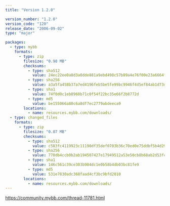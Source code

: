 ```yaml
---
title: "Version 1.2.0"

version_number: "1.2.0"
version_code: "120"
release_date: "2006-09-02"
type: "major"

packages:
  - type: mybb
    formats:
      - type: zip
        filesize: "0.98 MB"
        checksums:
          - type: sha512
            value: 24ec22ee0a0d3a0dde881a9ebd498c57b89a4e76f00e23a6664fff82d55b966ab69bd7558c1b3af42f8237f4d8e62afdfe0c4c8f9a8c8c1d27fbdd4808686b2a
          - type: sha256
            value: a3a5fa458b37a7ed4196feb5be5fe99bc9946f4d5ef84ab1d73dc931dfa83b82
          - type: sha1
            value: 74f0d0c1eb8968b71c0f54f22bc35e66f2b8772d
          - type: md5
            value: be155066a80c6a8df7ec2779abdeeca9
        locations:
          - name: resources.mybb.com/downloads/
  - type: changed_files
    formats:
      - type: zip
        filesize: "0.07 MB"
        checksums:
          - type: sha512
            value: c583fc4119923c11190df35def0703b36c70ed0e75ddbf5b4d29a5f33d35495d21a6d844e2e8358149ba872a6b03afeeb5c75e28270f155b49fbb16dcd164ccc
          - type: sha256
            value: 770db4ccb0b2ab194507427e17949512a53e50cb8b68ab2d53fc11f5f3846ac2
          - type: sha1
            value: 146c561c39ce303b904dc1e0b58b4db03bc81fe9
          - type: md5
            value: 531e7830adc368faad4cf3bc9bfd2810
        locations:
          - name: resources.mybb.com/downloads/
---
```


<https://community.mybb.com/thread-11781.html>
